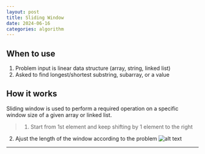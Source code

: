 ```yaml
---
layout: post
title: Sliding Window
date: 2024-06-16
categories: algorithm 
---
```


## When to use
1. Problem input is linear data structure (array, string, linked list)
2. Asked to find longest/shortest substring, subarray, or a value

## How it works
Sliding window is used to perform a required operation on a specific window size of a given array or linked list.  
> 1. Start from 1st element and keep shifting by 1 element to the right
  2. Ajust the length of the window according to the problem 
![alt text](/blog/public/img/SlidingWindow.png)

---